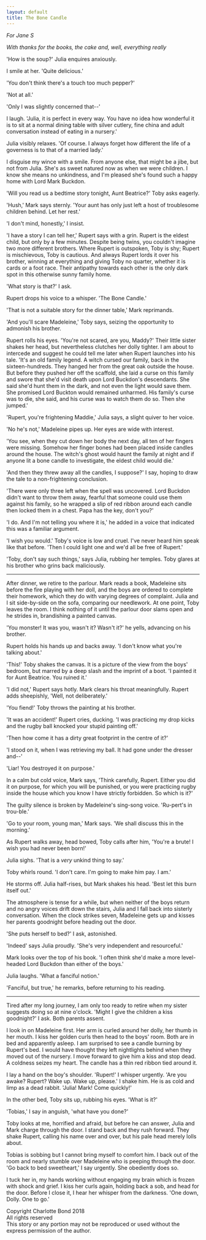 ```yaml
---
layout: default
title: The Bone Candle
---
```


*For Jane S*

*With thanks for the books, the cake and, well, everything really*

'How is the soup?' Julia enquires anxiously. 

I smile at her. 'Quite delicious.'

'You don't think there's a touch too much pepper?'

'Not at all.'

'Only I was slightly concerned that--'

I laugh. 'Julia, it is perfect in every way. You have no idea how wonderful it is to sit at a normal dining table with silver cutlery, fine china and adult conversation instead of eating in a nursery.'

Julia visibly relaxes. 'Of course. I always forget how different the life of a governess is to that of a married lady.'

I disguise my wince with a smile. From anyone else, that might be a jibe, but not from Julia. She's as sweet natured now as when we were children. I know she means no unkindness, and I'm pleased she's found such a happy home with Lord Mark Buckdon.

'Will you read us a bedtime story tonight, Aunt Beatrice?' Toby asks eagerly.

'Hush,' Mark says sternly. 'Your aunt has only just left a host of troublesome children behind. Let her rest.'

'I don't mind, honestly,' I insist.

'I have a story I can tell her,' Rupert says with a grin. Rupert is the eldest child, but only by a few minutes. Despite being twins, you couldn't imagine two more different brothers. Where Rupert is outspoken, Toby is shy; Rupert is mischievous, Toby is cautious. And always Rupert lords it over his brother, winning at everything and giving Toby no quarter, whether it is cards or a foot race. Their antipathy towards each other is the only dark spot in this otherwise sunny family home.

'What story is that?' I ask. 

Rupert drops his voice to a whisper. 'The Bone Candle.'

'That is not a suitable story for the dinner table,' Mark reprimands.

'And you'll scare Madeleine,' Toby says, seizing the opportunity to admonish his brother. 

Rupert rolls his eyes. 'You're not scared, are you, Maddy?' Their little sister shakes her head, but nevertheless clutches her dolly tighter. I am about to intercede and suggest he could tell me later when Rupert launches into his tale. 'It's an old family legend. A witch cursed our family, back in the sixteen-hundreds. They hanged her from the great oak outside the house. But before they pushed her off the scaffold, she laid a curse on this family and swore that she'd visit death upon  Lord Buckdon's descendants. She said she'd hunt them in the dark, and not even the light would save them. She promised Lord Buckton would remained unharmed. His family's curse was to die, she said, and his curse was to watch them do so. Then she jumped.'

'Rupert, you're frightening Maddie,' Julia says, a slight quiver to her voice.

'No he's not,' Madeleine pipes up. Her eyes are wide with interest.

'You see, when they cut down her body the next day, all ten of her fingers were missing. Somehow her finger bones had been placed inside candles around the house. The witch's ghost would haunt the family at night and if anyone lit a bone candle to investigate, the eldest child would die.' 

'And then they threw away all the candles, I suppose?' I say, hoping to draw the tale to a non-frightening conclusion.

'There were only three left when the spell was uncovered. Lord Buckdon didn't want to throw them away, fearful that someone could use them against his family, so he wrapped a slip of red ribbon around each candle then locked them in a chest. Papa has the key, don't you?'

'I do. And I'm not telling you where it is,' he added in a voice that indicated this was a familiar argument.

'I wish you would.' Toby's voice is low and cruel. I've never heard him speak like that before. 'Then I could light one and we'd all be free of Rupert.'

'Toby, don't say such things,' says Julia, rubbing her temples. Toby glares at his brother who grins back maliciously.

***


After dinner, we retire to the parlour. Mark reads a book, Madeleine sits before the fire playing with her doll, and the boys are ordered to complete their homework, which they do with varying degrees of complaint. Julia and I sit side-by-side on the sofa, comparing our needlework. At one point, Toby leaves the room. I think nothing of it until the parlour door slams open and he strides in, brandishing a painted canvas.

'You monster! It was you, wasn't it? Wasn't it?' he yells, advancing on his brother.

Rupert holds his hands up and backs away. 'I don't know what you're talking about.'

'This!' Toby shakes the canvas. It is a picture of the view from the boys' bedroom, but marred by a deep slash and the imprint of a boot. 'I painted it for Aunt Beatrice. You ruined it.'

'I did not,' Rupert says hotly. Mark clears his throat meaningfully. Rupert adds sheepishly, 'Well, not deliberately.'

'You fiend!' Toby throws the painting at his brother.

'It was an accident!' Rupert cries, ducking. 'I was practicing my drop kicks and the rugby ball knocked your stupid painting off.'

'Then how come it has a dirty great footprint in the centre of it?' 

'I stood on it, when I was retrieving my ball. It had gone under the dresser and--'

'Liar! You destroyed it on purpose.'

In a calm but cold voice, Mark says, 'Think carefully, Rupert. Either you did it on purpose, for which you will be punished, or you were practicing rugby inside the house which you know I have strictly forbidden. So which is it?'

The guilty silence is broken by Madeleine's sing-song voice. 'Ru-pert's in trou-ble.'

'Go to your room, young man,' Mark says. 'We shall discuss this in the morning.'

As Rupert walks away, head bowed, Toby calls after him, 'You're a brute! I wish you had never been born!'

Julia sighs. 'That is a *very* unkind thing to say.'

Toby whirls round. 'I don't care. I'm going to make him pay. I am.' 

He storms off. Julia half-rises, but Mark shakes his head. 'Best let this burn itself out.'

The atmosphere is tense for a while, but when neither of the boys return and no angry voices drift down the stairs, Julia and I fall back into sisterly conversation. When the clock strikes seven, Madeleine gets up and kisses her parents goodnight before heading out the door.

'She puts herself to bed?' I ask, astonished.

'Indeed' says Julia proudly. 'She's very independent and resourceful.' 

Mark looks over the top of his book. 'I often think she'd make a more level-headed Lord Buckdon than either of the boys.'

Julia laughs. 'What a fanciful notion.'

'Fanciful, but true,' he remarks, before returning to his reading.

***

Tired after my long journey, I am only too ready to retire when my sister suggests doing so at nine o'clock. 'Might I give the children a kiss goodnight?' I ask. Both parents assent.

I look in on Madeleine first. Her arm is curled around her dolly, her thumb in her mouth. I kiss her golden curls then head to the boys' room. Both are in bed and apparently asleep. I am surprised to see a candle burning by Rupert's bed. I would have thought they left nightlights behind when they moved out of the nursery. I move forward to give him a kiss and stop dead. A coldness seizes my heart. The candle has a thin red ribbon tied around it.

I lay a hand on the boy's shoulder. 'Rupert!' I whisper urgently. 'Are you awake? Rupert? Wake up. Wake up, please.' I shake him. He is as cold and limp as a dead rabbit. 'Julia! Mark! Come quickly!'

In the other bed, Toby sits up, rubbing his eyes. 'What is it?'

'Tobias,' I say in anguish, 'what have you done?'

Toby looks at me, horrified and afraid, but before he can answer, Julia and Mark charge through the door. I stand back and they rush forward. They shake Rupert, calling his name over and over, but his pale head merely lolls about.

Tobias is sobbing but I cannot bring myself to comfort him. I back out of the room and nearly stumble over Madeleine who is peeping through the door. 'Go back to bed sweetheart,' I say urgently. She obediently does so. 

I tuck her in, my hands working without engaging my brain which is frozen with shock and grief. I kiss her curls again, holding back a sob, and head for the door. Before I close it, I hear her whisper from the darkness. 'One down, Dolly. One to go.'

<div class="text-end">
Copyright Charlotte Bond 2018<br>
All rights reserved<br>
This story or any portion may not be reproduced or used without the express permission of the author.
</div>